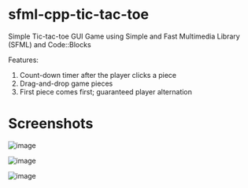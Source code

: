 # sfml-cpp-tic-tac-toe

Simple Tic-tac-toe GUI Game using Simple and Fast Multimedia Library (SFML) and Code::Blocks

Features:
1) Count-down timer after the player clicks a piece
2) Drag-and-drop game pieces
3) First piece comes first; guaranteed player alternation

# Screenshots
![image](https://user-images.githubusercontent.com/113037032/206888317-0fdfcb3c-7f40-473d-90e2-f3d506eb9228.png)

![image](https://user-images.githubusercontent.com/113037032/206888436-020d7412-eea2-4233-96cd-bb5b1bf92c69.png)

![image](https://user-images.githubusercontent.com/113037032/206888327-2befba9e-4434-4f6c-ad89-f9aee3752a5a.png)

